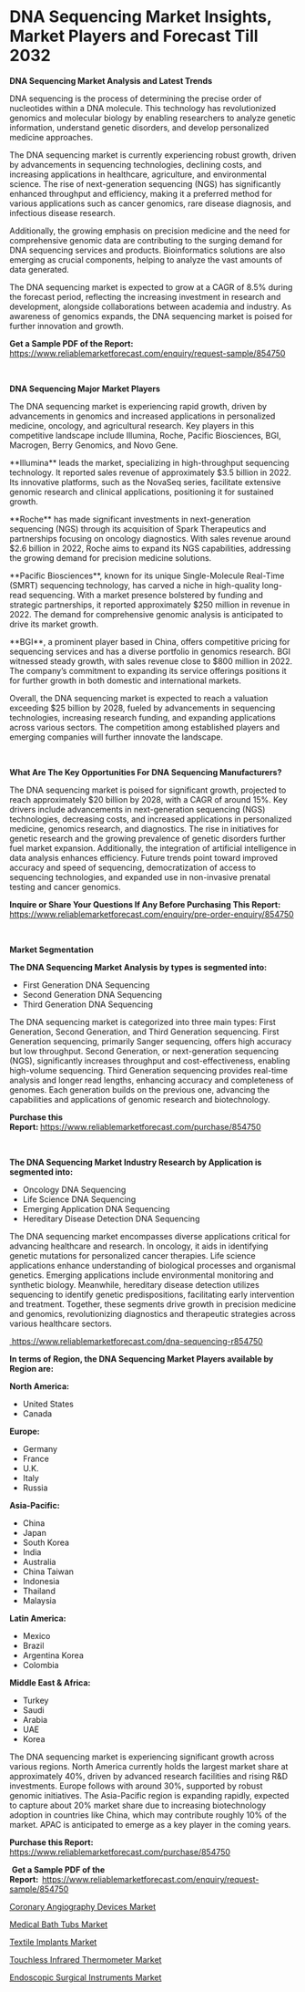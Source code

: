 <p><h1>DNA Sequencing Market Insights, Market Players and Forecast Till 2032</h1></p><p><strong>DNA Sequencing Market Analysis and Latest Trends</strong></p>
<p><p>DNA sequencing is the process of determining the precise order of nucleotides within a DNA molecule. This technology has revolutionized genomics and molecular biology by enabling researchers to analyze genetic information, understand genetic disorders, and develop personalized medicine approaches. </p><p>The DNA sequencing market is currently experiencing robust growth, driven by advancements in sequencing technologies, declining costs, and increasing applications in healthcare, agriculture, and environmental science. The rise of next-generation sequencing (NGS) has significantly enhanced throughput and efficiency, making it a preferred method for various applications such as cancer genomics, rare disease diagnosis, and infectious disease research. </p><p>Additionally, the growing emphasis on precision medicine and the need for comprehensive genomic data are contributing to the surging demand for DNA sequencing services and products. Bioinformatics solutions are also emerging as crucial components, helping to analyze the vast amounts of data generated. </p><p>The DNA sequencing market is expected to grow at a CAGR of 8.5% during the forecast period, reflecting the increasing investment in research and development, alongside collaborations between academia and industry. As awareness of genomics expands, the DNA sequencing market is poised for further innovation and growth.</p></p>
<p><strong>Get a Sample PDF of the Report:&nbsp;</strong> <a href="https://www.reliablemarketforecast.com/enquiry/request-sample/854750?utm_campaign=1832&utm_medium=2&utm_source=Github&utm_content=ia&utm_term=03032025&utm_id=dna-sequencing">https://www.reliablemarketforecast.com/enquiry/request-sample/854750</a></p>
<p>&nbsp;</p>
<p><strong>DNA Sequencing Major Market Players</strong></p>
<p><p>The DNA sequencing market is experiencing rapid growth, driven by advancements in genomics and increased applications in personalized medicine, oncology, and agricultural research. Key players in this competitive landscape include Illumina, Roche, Pacific Biosciences, BGI, Macrogen, Berry Genomics, and Novo Gene.</p><p>**Illumina** leads the market, specializing in high-throughput sequencing technology. It reported sales revenue of approximately $3.5 billion in 2022. Its innovative platforms, such as the NovaSeq series, facilitate extensive genomic research and clinical applications, positioning it for sustained growth.</p><p>**Roche** has made significant investments in next-generation sequencing (NGS) through its acquisition of Spark Therapeutics and partnerships focusing on oncology diagnostics. With sales revenue around $2.6 billion in 2022, Roche aims to expand its NGS capabilities, addressing the growing demand for precision medicine solutions.</p><p>**Pacific Biosciences**, known for its unique Single-Molecule Real-Time (SMRT) sequencing technology, has carved a niche in high-quality long-read sequencing. With a market presence bolstered by funding and strategic partnerships, it reported approximately $250 million in revenue in 2022. The demand for comprehensive genomic analysis is anticipated to drive its market growth.</p><p>**BGI**, a prominent player based in China, offers competitive pricing for sequencing services and has a diverse portfolio in genomics research. BGI witnessed steady growth, with sales revenue close to $800 million in 2022. The company’s commitment to expanding its service offerings positions it for further growth in both domestic and international markets.</p><p>Overall, the DNA sequencing market is expected to reach a valuation exceeding $25 billion by 2028, fueled by advancements in sequencing technologies, increasing research funding, and expanding applications across various sectors. The competition among established players and emerging companies will further innovate the landscape.</p></p>
<p>&nbsp;</p>
<p><strong>What Are The Key Opportunities For DNA Sequencing Manufacturers?</strong></p>
<p><p>The DNA sequencing market is poised for significant growth, projected to reach approximately $20 billion by 2028, with a CAGR of around 15%. Key drivers include advancements in next-generation sequencing (NGS) technologies, decreasing costs, and increased applications in personalized medicine, genomics research, and diagnostics. The rise in initiatives for genetic research and the growing prevalence of genetic disorders further fuel market expansion. Additionally, the integration of artificial intelligence in data analysis enhances efficiency. Future trends point toward improved accuracy and speed of sequencing, democratization of access to sequencing technologies, and expanded use in non-invasive prenatal testing and cancer genomics.</p></p>
<p><strong>Inquire or Share Your Questions If Any Before Purchasing This Report:</strong> <a href="https://www.reliablemarketforecast.com/enquiry/pre-order-enquiry/854750?utm_campaign=1832&utm_medium=2&utm_source=Github&utm_content=ia&utm_term=03032025&utm_id=dna-sequencing">https://www.reliablemarketforecast.com/enquiry/pre-order-enquiry/854750</a></p>
<p>&nbsp;</p>
<p><strong>Market Segmentation</strong></p>
<p><strong>The DNA Sequencing Market Analysis by types is segmented into:</strong></p>
<p><ul><li>First Generation DNA Sequencing</li><li>Second Generation DNA Sequencing</li><li>Third Generation DNA Sequencing</li></ul></p>
<p><p>The DNA sequencing market is categorized into three main types: First Generation, Second Generation, and Third Generation sequencing. First Generation sequencing, primarily Sanger sequencing, offers high accuracy but low throughput. Second Generation, or next-generation sequencing (NGS), significantly increases throughput and cost-effectiveness, enabling high-volume sequencing. Third Generation sequencing provides real-time analysis and longer read lengths, enhancing accuracy and completeness of genomes. Each generation builds on the previous one, advancing the capabilities and applications of genomic research and biotechnology.</p></p>
<p><strong>Purchase this Report:&nbsp;</strong><a href="https://www.reliablemarketforecast.com/purchase/854750?utm_campaign=1832&utm_medium=2&utm_source=Github&utm_content=ia&utm_term=03032025&utm_id=dna-sequencing">https://www.reliablemarketforecast.com/purchase/854750</a></p>
<p>&nbsp;</p>
<p><strong>The DNA Sequencing Market Industry Research by Application is segmented into:</strong></p>
<p><ul><li>Oncology DNA Sequencing</li><li>Life Science DNA Sequencing</li><li>Emerging Application DNA Sequencing</li><li>Hereditary Disease Detection DNA Sequencing</li></ul></p>
<p><p>The DNA sequencing market encompasses diverse applications critical for advancing healthcare and research. In oncology, it aids in identifying genetic mutations for personalized cancer therapies. Life science applications enhance understanding of biological processes and organismal genetics. Emerging applications include environmental monitoring and synthetic biology. Meanwhile, hereditary disease detection utilizes sequencing to identify genetic predispositions, facilitating early intervention and treatment. Together, these segments drive growth in precision medicine and genomics, revolutionizing diagnostics and therapeutic strategies across various healthcare sectors.</p></p>
<p><a href="https://www.reliablemarketforecast.com/dna-sequencing-r854750?utm_campaign=1832&utm_medium=2&utm_source=Github&utm_content=ia&utm_term=03032025&utm_id=dna-sequencing">&nbsp;https://www.reliablemarketforecast.com/dna-sequencing-r854750</a></p>
<p><strong>In terms of Region, the DNA Sequencing Market Players available by Region are:</strong></p>
<p>
    <p> <strong> North America: </strong>
        <ul>
            <li>United States</li>
            <li>Canada</li>
        </ul>
        </p> 
    <p> <strong> Europe: </strong>
        <ul>
            <li>Germany</li>
            <li>France</li>
            <li>U.K.</li>
            <li>Italy</li>
            <li>Russia</li>
        </ul>
        </p> 
    <p> <strong> Asia-Pacific: </strong>
        <ul>
            <li>China</li>
            <li>Japan</li>
            <li>South Korea</li>
            <li>India</li>
            <li>Australia</li>
            <li>China Taiwan</li>
            <li>Indonesia</li>
            <li>Thailand</li>
            <li>Malaysia</li>
        </ul>
        </p> 
    <p> <strong> Latin America: </strong>
        <ul>
            <li>Mexico</li>
            <li>Brazil</li>
            <li>Argentina Korea</li>
            <li>Colombia</li>
        </ul>
        </p> 
    <p> <strong> Middle East & Africa: </strong>
        <ul>
            <li>Turkey</li>
            <li>Saudi</li>
            <li>Arabia</li>
            <li>UAE</li>
            <li>Korea</li>
        </ul>
    </p>
    </p>
<p><p>The DNA sequencing market is experiencing significant growth across various regions. North America currently holds the largest market share at approximately 40%, driven by advanced research facilities and rising R&D investments. Europe follows with around 30%, supported by robust genomic initiatives. The Asia-Pacific region is expanding rapidly, expected to capture about 20% market share due to increasing biotechnology adoption in countries like China, which may contribute roughly 10% of the market. APAC is anticipated to emerge as a key player in the coming years.</p></p>
<p><strong>Purchase this Report: </strong><a href="https://www.reliablemarketforecast.com/purchase/854750?utm_campaign=1832&utm_medium=2&utm_source=Github&utm_content=ia&utm_term=03032025&utm_id=dna-sequencing">https://www.reliablemarketforecast.com/purchase/854750</a></p>
<p>&nbsp;<strong>Get a Sample PDF of the Report:&nbsp;&nbsp;</strong><a href="https://www.reliablemarketforecast.com/enquiry/request-sample/854750?utm_campaign=1832&utm_medium=2&utm_source=Github&utm_content=ia&utm_term=03032025&utm_id=dna-sequencing">https://www.reliablemarketforecast.com/enquiry/request-sample/854750</a></p>
<p><strong></strong></p>
<p><p><a href="https://github.com/sarialahipff/Market-Research-Report-List-1/blob/main/coronary-angiography-devices-market.md?utm_campaign=1832&utm_medium=2&utm_source=Github&utm_content=ia&utm_term=03032025&utm_id=dna-sequencing">Coronary Angiography Devices Market</a></p><p><a href="https://github.com/seemagarbeha/Market-Research-Report-List-1/blob/main/medical-bath-tubs-market.md?utm_campaign=1832&utm_medium=2&utm_source=Github&utm_content=ia&utm_term=03032025&utm_id=dna-sequencing">Medical Bath Tubs Market</a></p><p><a href="https://github.com/leyanyeskayv/Market-Research-Report-List-1/blob/main/textile-implants-market.md?utm_campaign=1832&utm_medium=2&utm_source=Github&utm_content=ia&utm_term=03032025&utm_id=dna-sequencing">Textile Implants Market</a></p><p><a href="https://github.com/karydacamu/Market-Research-Report-List-1/blob/main/touchless-infrared-thermometer-market.md?utm_campaign=1832&utm_medium=2&utm_source=Github&utm_content=ia&utm_term=03032025&utm_id=dna-sequencing">Touchless Infrared Thermometer Market</a></p><p><a href="https://github.com/mafeasavzal/Market-Research-Report-List-1/blob/main/endoscopic-surgical-instruments-market.md?utm_campaign=1832&utm_medium=2&utm_source=Github&utm_content=ia&utm_term=03032025&utm_id=dna-sequencing">Endoscopic Surgical Instruments Market</a></p></p>